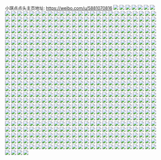 小琪点点头主页地址: https://weibo.com/u/5881070816 
![](https://wx4.sinaimg.cn/mw2000/006q0naUgy1h95zm0z8g7j32c02c0npe.jpg) 
![](https://wx4.sinaimg.cn/mw2000/006q0naUgy1h95zm6fxygj32c02c0e82.jpg) 
![](https://wx4.sinaimg.cn/mw2000/006q0naUgy1h95zlvkadjj32c02c0u0x.jpg) 
![](https://wx4.sinaimg.cn/mw2000/006q0naUgy1h95zlyc9ozj32c02c01ky.jpg) 
![](https://wx4.sinaimg.cn/mw2000/006q0naUgy1h95zm3vk9tj32c02c07wi.jpg) 
![](https://wx4.sinaimg.cn/mw2000/006q0naUgy1h95zm8ru8dj32c02c0e82.jpg) 
![](https://wx4.sinaimg.cn/mw2000/006q0naUgy1h90z12tmfkj32c02c0x6q.jpg) 
![](https://wx4.sinaimg.cn/mw2000/006q0naUgy1h90z14sasgj31wy1wye81.jpg) 
![](https://wx4.sinaimg.cn/mw2000/006q0naUgy1h90z17hr4gj32c02c0b2a.jpg) 
![](https://wx4.sinaimg.cn/mw2000/006q0naUgy1h90z190l5rj31nu1nux6j.jpg) 
![](https://wx4.sinaimg.cn/mw2000/006q0naUgy1h90z0y8xj3j32c02c0kjl.jpg) 
![](https://wx4.sinaimg.cn/mw2000/006q0naUgy1h90z0zh82hj32c02c0h7o.jpg) 
![](https://wx4.sinaimg.cn/mw2000/006q0naUgy1h90z1g5rkkj30u01bvtjm.jpg) 
![](https://wx4.sinaimg.cn/mw2000/006q0naUgy1h8s0vsona6j32c02c0u0z.jpg) 
![](https://wx4.sinaimg.cn/mw2000/006q0naUgy1h8s0w1aqj2j31ue1uehdt.jpg) 
![](https://wx4.sinaimg.cn/mw2000/006q0naUgy1h8s0vwawz4j32c02c04qq.jpg) 
![](https://wx4.sinaimg.cn/mw2000/006q0naUgy1h8s0vzhd8sj32c02c0u0y.jpg) 
![](https://wx4.sinaimg.cn/mw2000/006q0naUgy1h8s0vtnkrpj3140140naw.jpg) 
![](https://wx4.sinaimg.cn/mw2000/006q0naUgy1h8lojqbpv3j32c02c0e82.jpg) 
![](https://wx4.sinaimg.cn/mw2000/006q0naUgy1h8lojmage1j32c02c0kjl.jpg) 
![](https://wx4.sinaimg.cn/mw2000/006q0naUgy1h8lojo8o01j32c02c0hdt.jpg) 
![](https://wx4.sinaimg.cn/mw2000/006q0naUgy1h8lojsm8d9j32c02c0b2a.jpg) 
![](https://wx4.sinaimg.cn/mw2000/006q0naUgy1h8lojkgnqpj32c02c0x6r.jpg) 
![](https://wx4.sinaimg.cn/mw2000/006q0naUgy1h8lojgpzysj32c02c0hdu.jpg) 
![](https://wx4.sinaimg.cn/mw2000/006q0naUgy1h8lojznnuwj32c02c04qr.jpg) 
![](https://wx4.sinaimg.cn/mw2000/006q0naUgy1h8lojtuvsgj32c02c04qp.jpg) 
![](https://wx4.sinaimg.cn/mw2000/006q0naUgy1h8lojwtfsjj32c02c0qv7.jpg) 
![](https://wx4.sinaimg.cn/mw2000/006q0naUgy1h8cyzlia3gj32c02c04qr.jpg) 
![](https://wx4.sinaimg.cn/mw2000/006q0naUgy1h8cyzhjuf5j32c02c0u0z.jpg) 
![](https://wx4.sinaimg.cn/mw2000/006q0naUgy1h8cyz7lkj9j32c02c0x6q.jpg) 
![](https://wx4.sinaimg.cn/mw2000/006q0naUgy1h8cyzj72nfj32c02c0e81.jpg) 
![](https://wx4.sinaimg.cn/mw2000/006q0naUgy1h8cyzds8ipj32c02c0qv5.jpg) 
![](https://wx4.sinaimg.cn/mw2000/006q0naUgy1h8cyzevyf6j31mo1mo7wh.jpg) 
![](https://wx4.sinaimg.cn/mw2000/006q0naUgy1h8cyzcajffj316o16onf2.jpg) 
![](https://wx4.sinaimg.cn/mw2000/006q0naUgy1h8cz1e4877j31uw1uwnpd.jpg) 
![](https://wx4.sinaimg.cn/mw2000/006q0naUgy1h8cyz9pa8ej32c02c0kjm.jpg) 
![](https://wx4.sinaimg.cn/mw2000/006q0naUgy1h83lrlhbbhj32c02c0npe.jpg) 
![](https://wx4.sinaimg.cn/mw2000/006q0naUgy1h83lrfev5bj32c02c04qq.jpg) 
![](https://wx4.sinaimg.cn/mw2000/006q0naUgy1h83lrg1z26j3140140tkv.jpg) 
![](https://wx4.sinaimg.cn/mw2000/006q0naUgy1h83lrrmc22j32c02c0kjl.jpg) 
![](https://wx4.sinaimg.cn/mw2000/006q0naUgy1h83lrifdn4j32c02c04qp.jpg) 
![](https://wx4.sinaimg.cn/mw2000/006q0naUgy1h83lrp55l0j31ik1ik7u8.jpg) 
![](https://wx4.sinaimg.cn/mw2000/006q0naUgy1h83lrcy9n9j32c02c07wi.jpg) 
![](https://wx4.sinaimg.cn/mw2000/006q0naUgy1h83lrnwn2dj32c02c0u0x.jpg) 
![](https://wx4.sinaimg.cn/mw2000/006q0naUgy1h83lsiooizj31401hcdq8.jpg) 
![](https://wx4.sinaimg.cn/mw2000/006q0naUgy1h7vrxxes48j32c02c04qr.jpg) 
![](https://wx4.sinaimg.cn/mw2000/006q0naUgy1h7vrxtqlcyj31sc1scqv5.jpg) 
![](https://wx4.sinaimg.cn/mw2000/006q0naUgy1h7vry20l6yj32c02c04qr.jpg) 
![](https://wx4.sinaimg.cn/mw2000/006q0naUgy1h7vry6xnnpj32c02c0x6r.jpg) 
![](https://wx4.sinaimg.cn/mw2000/006q0naUgy1h7vrxyytyrj32c02c0kjl.jpg) 
![](https://wx4.sinaimg.cn/mw2000/006q0naUgy1h7vry7i0toj30fb0fbdgd.jpg) 
![](https://wx4.sinaimg.cn/mw2000/006q0naUgy1h7vs1puhdpj30me0lm788.jpg) 
![](https://wx4.sinaimg.cn/mw2000/006q0naUgy1h7vs1qbesgj30rr0ihwgz.jpg) 
![](https://wx4.sinaimg.cn/mw2000/006q0naUgy1h7vs1p6gr7j30u00l8dk2.jpg) 
![](https://wx4.sinaimg.cn/mw2000/006q0naUgy1h7vh4kto3ij30yi0yhaj1.jpg) 
![](https://wx4.sinaimg.cn/mw2000/006q0naUgy1h7r66paonaj32c02c01ky.jpg) 
![](https://wx4.sinaimg.cn/mw2000/006q0naUgy1h7r670ferjj32c02c01ky.jpg) 
![](https://wx4.sinaimg.cn/mw2000/006q0naUgy1h7r6e5c51pj32c02c01l0.jpg) 
![](https://wx4.sinaimg.cn/mw2000/006q0naUgy1h7fkc13pqxj32c02c0gyx.jpg) 
![](https://wx4.sinaimg.cn/mw2000/006q0naUgy1h7fkbz03upj32c02c0gvk.jpg) 
![](https://wx4.sinaimg.cn/mw2000/006q0naUgy1h7fkbpj6r0j32c02c0b29.jpg) 
![](https://wx4.sinaimg.cn/mw2000/006q0naUgy1h7fkc2nv02j32c02c0e81.jpg) 
![](https://wx4.sinaimg.cn/mw2000/006q0naUgy1h7fkc62lf1j32c02c0u0y.jpg) 
![](https://wx4.sinaimg.cn/mw2000/006q0naUgy1h7fkbx94asj32c02c0x6q.jpg) 
![](https://wx4.sinaimg.cn/mw2000/006q0naUgy1h7fkbt54ytj32c02c0aww.jpg) 
![](https://wx4.sinaimg.cn/mw2000/006q0naUgy1h7fkmgumdgj32c02c07wj.jpg) 
![](https://wx4.sinaimg.cn/mw2000/006q0naUgy1h7fknf26h6j32c02c0hdv.jpg) 
![](https://wx4.sinaimg.cn/mw2000/006q0naUgy1h77bi2jmq4j32c02c01kx.jpg) 
![](https://wx4.sinaimg.cn/mw2000/006q0naUgy1h77bhyf9g5j32c02c01hv.jpg) 
![](https://wx4.sinaimg.cn/mw2000/006q0naUgy1h77bhuuqtmj32c02c0kjp.jpg) 
![](https://wx4.sinaimg.cn/mw2000/006q0naUgy1h77bhe5z0sj32c02c0k04.jpg) 
![](https://wx4.sinaimg.cn/mw2000/006q0naUgy1h77bhosujrj32c02c04qs.jpg) 
![](https://wx4.sinaimg.cn/mw2000/006q0naUgy1h77bhkf59nj31ei1eiag1.jpg) 
![](https://wx4.sinaimg.cn/mw2000/006q0naUgy1h77bhj5v0wj32c02c0npe.jpg) 
![](https://wx4.sinaimg.cn/mw2000/006q0naUgy1h77bhffuc6j31401o04ol.jpg) 
![](https://wx4.sinaimg.cn/mw2000/006q0naUgy1h6y25quopej30bn0bfdg4.jpg) 
![](https://wx4.sinaimg.cn/mw2000/006q0naUgy1h6uquacx2kj32c02c0b2b.jpg) 
![](https://wx4.sinaimg.cn/mw2000/006q0naUgy1h6uqu2wcpxj32c02c0e82.jpg) 
![](https://wx4.sinaimg.cn/mw2000/006q0naUgy1h6uqu6ubqkj32c02c0hdt.jpg) 
![](https://wx4.sinaimg.cn/mw2000/006q0naUgy1h6uqtyi6pdj31402eo7wh.jpg) 
![](https://wx4.sinaimg.cn/mw2000/006q0naUgy1h6uqtzx9ggj31402eo4qp.jpg) 
![](https://wx4.sinaimg.cn/mw2000/006q0naUgy1h6uqtubckkj31401z4jyk.jpg) 
![](https://wx4.sinaimg.cn/mw2000/006q0naUgy1h6uqtwkberj31402eohdt.jpg) 
![](https://wx4.sinaimg.cn/mw2000/006q0naUgy1h6uqudmr92j30sg1kw1kx.jpg) 
![](https://wx4.sinaimg.cn/mw2000/006q0naUgy1h6uqttie1ej30sg1kwdnz.jpg) 
![](https://wx4.sinaimg.cn/mw2000/006q0naUgy1h6p1n8d2wxj32c02c0b2a.jpg) 
![](https://wx4.sinaimg.cn/mw2000/006q0naUgy1h6p1nbbyrfj32c02c0npe.jpg) 
![](https://wx4.sinaimg.cn/mw2000/006q0naUgy1h6p1nfpnpjj32c02c0e84.jpg) 
![](https://wx4.sinaimg.cn/mw2000/006q0naUgy1h6p1nj1bbmj32c02c04qr.jpg) 
![](https://wx4.sinaimg.cn/mw2000/006q0naUgy1h6p1nm4vkyj32c02c0wxm.jpg) 
![](https://wx4.sinaimg.cn/mw2000/006q0naUgy1h6p1noka8pj32292294qq.jpg) 
![](https://wx4.sinaimg.cn/mw2000/006q0naUgy1h6p1n5t2avj32c02c0b2a.jpg) 
![](https://wx4.sinaimg.cn/mw2000/006q0naUgy1h6p1nrcjfnj32c02c0u0y.jpg) 
![](https://wx4.sinaimg.cn/mw2000/006q0naUgy1h6mq8rgnsxj30c80bpwez.jpg) 
![](https://wx4.sinaimg.cn/mw2000/006q0naUgy1h6ek9jfgblj32c02c07a1.jpg) 
![](https://wx4.sinaimg.cn/mw2000/006q0naUgy1h6ek9lkigfj32c02c013e.jpg) 
![](https://wx4.sinaimg.cn/mw2000/006q0naUgy1h6ek998mptj32c02c07wi.jpg) 
![](https://wx4.sinaimg.cn/mw2000/006q0naUgy1h6gtde0wp4j32c02c017g.jpg) 
![](https://wx4.sinaimg.cn/mw2000/006q0naUgy1h6gtuwuxjjj32c02c0x6q.jpg) 
![](https://wx4.sinaimg.cn/mw2000/006q0naUgy1h6ek9ob2b7j32c02c04kg.jpg) 
![](https://wx4.sinaimg.cn/mw2000/006q0naUgy1h6ek9egly2j31401o04p7.jpg) 
![](https://wx4.sinaimg.cn/mw2000/006q0naUgy1h6ek9g58tzj31lf1lfe81.jpg) 
![](https://wx4.sinaimg.cn/mw2000/006q0naUgy1h6ek9i7e9kj325c25c1iy.jpg) 
![](https://wx4.sinaimg.cn/mw2000/006q0naUgy1h5xxjbd8boj32c02c0qv6.jpg) 
![](https://wx4.sinaimg.cn/mw2000/006q0naUgy1h5xxj8ftp5j32c02c01hp.jpg) 
![](https://wx4.sinaimg.cn/mw2000/006q0naUgy1h5xxj6esf2j32c02c0h2n.jpg) 
![](https://wx4.sinaimg.cn/mw2000/006q0naUgy1h5xxj1yx74j32c02c0npe.jpg) 
![](https://wx4.sinaimg.cn/mw2000/006q0naUgy1h5xxiwp96wj32c02c0u0x.jpg) 
![](https://wx4.sinaimg.cn/mw2000/006q0naUgy1h5xxjmmwzzj32c02c0gxf.jpg) 
![](https://wx4.sinaimg.cn/mw2000/006q0naUgy1h5xxjkz0lfj32c02c04mh.jpg) 
![](https://wx4.sinaimg.cn/mw2000/006q0naUgy1h5xxit033lj32c02c0b2a.jpg) 
![](https://wx4.sinaimg.cn/mw2000/006q0naUgy1h5xxio321hj32c02c07up.jpg) 
![](https://wx4.sinaimg.cn/mw2000/006q0naUgy1h5sq7tatrgj32c02c0gv3.jpg) 
![](https://wx4.sinaimg.cn/mw2000/006q0naUgy1h5sq7uuaerj32c02c0npe.jpg) 
![](https://wx4.sinaimg.cn/mw2000/006q0naUgy1h5spgr9tmaj32c02c0x6p.jpg) 
![](https://wx4.sinaimg.cn/mw2000/006q0naUgy1h5spgpalo9j323b23bu0x.jpg) 
![](https://wx4.sinaimg.cn/mw2000/006q0naUgy1h5sq7rujz8j30v90xx0tq.jpg) 
![](https://wx4.sinaimg.cn/mw2000/006q0naUgy1h5spgmllxsj32c02c07wi.jpg) 
![](https://wx4.sinaimg.cn/mw2000/006q0naUgy1h52u5jk03zj31ei1ei4o0.jpg) 
![](https://wx4.sinaimg.cn/mw2000/006q0naUgy1h52u5lnyekj30wi0sl0wy.jpg) 
![](https://wx4.sinaimg.cn/mw2000/006q0naUgy1h52u5m77qoj31ei1eitlp.jpg) 
![](https://wx4.sinaimg.cn/mw2000/006q0naUgy1h52u5msut0j31ei1ei7s8.jpg) 
![](https://wx4.sinaimg.cn/mw2000/006q0naUgy1h52u5nfweij31ei1eikgv.jpg) 
![](https://wx4.sinaimg.cn/mw2000/006q0naUgy1h52u5ny0iuj31ei1eiqq4.jpg) 
![](https://wx4.sinaimg.cn/mw2000/006q0naUgy1h52u5od3p9j31ei1ein6z.jpg) 
![](https://wx4.sinaimg.cn/mw2000/006q0naUgy1h52ucqoso3j31ei1ei7wh.jpg) 
![](https://wx4.sinaimg.cn/mw2000/006q0naUgy1h52uczszs0j31ei1eigzp.jpg) 
![](https://wx4.sinaimg.cn/mw2000/006q0naUgy1h4tv3wwpj8j30ml0tw40g.jpg) 
![](https://wx4.sinaimg.cn/mw2000/006q0naUgy1h4qefu3i6lj30sm0smmyn.jpg) 
![](https://wx4.sinaimg.cn/mw2000/006q0naUgy1h4n0mtf4shj32c02c0qv5.jpg) 
![](https://wx4.sinaimg.cn/mw2000/006q0naUgy1h4n0mrtooyj32c02c0x6q.jpg) 
![](https://wx4.sinaimg.cn/mw2000/006q0naUgy1h4n0mp48x8j32c02c01kz.jpg) 
![](https://wx4.sinaimg.cn/mw2000/006q0naUgy1h4n0mjm9zmj31gi1gi4qp.jpg) 
![](https://wx4.sinaimg.cn/mw2000/006q0naUgy1h3xgs7vtg4j32b42b4e82.jpg) 
![](https://wx4.sinaimg.cn/mw2000/006q0naUgy1h3xfmx5zauj32b42b4e82.jpg) 
![](https://wx4.sinaimg.cn/mw2000/006q0naUgy1h3xgnn24oqj32b42b44qq.jpg) 
![](https://wx4.sinaimg.cn/mw2000/006q0naUgy1h3xgnlyghoj32b42b4npd.jpg) 
![](https://wx4.sinaimg.cn/mw2000/006q0naUgy1h3xh089j6uj3140140kfi.jpg) 
![](https://wx4.sinaimg.cn/mw2000/006q0naUgy1h3xgnqukt2j32b42b4npd.jpg) 
![](https://wx4.sinaimg.cn/mw2000/006q0naUgy1h3xfmufsdhj32c02c0e82.jpg) 
![](https://wx4.sinaimg.cn/mw2000/006q0naUgy1h3xh0968lxj32b42b4e81.jpg) 
![](https://wx4.sinaimg.cn/mw2000/006q0naUgy1h3xh07b8hjj32b42b4hdv.jpg) 
![](https://wx4.sinaimg.cn/mw2000/006q0naUgy1h3nwmhdn0kj31mc1mckjl.jpg) 
![](https://wx4.sinaimg.cn/mw2000/006q0naUgy1h3nwmj5ezzj31mc1mc7wh.jpg) 
![](https://wx4.sinaimg.cn/mw2000/006q0naUgy1h3nwmkfvgrj31mc1mce81.jpg) 
![](https://wx4.sinaimg.cn/mw2000/006q0naUgy1h3nwmlrta0j31mc1mc7wh.jpg) 
![](https://wx4.sinaimg.cn/mw2000/006q0naUgy1h3nwmmy7rvj31mc1mchdt.jpg) 
![](https://wx4.sinaimg.cn/mw2000/006q0naUgy1h3nwmo1txej31mc1mchdr.jpg) 
![](https://wx4.sinaimg.cn/mw2000/006q0naUgy1h3nwmp6chyj31mc1mc1kx.jpg) 
![](https://wx4.sinaimg.cn/mw2000/006q0naUgy1h3nwmqncuyj31mc1mc1kx.jpg) 
![](https://wx4.sinaimg.cn/mw2000/006q0naUgy1h3nwmrx9xzj31mc1mc4qp.jpg) 
![](https://wx4.sinaimg.cn/mw2000/006q0naUgy1h3j550uamuj31mc1mcb29.jpg) 
![](https://wx4.sinaimg.cn/mw2000/006q0naUgy1h3j52ajldmj31mc1mckjl.jpg) 
![](https://wx4.sinaimg.cn/mw2000/006q0naUgy1h3j527nt6xj31mc1mc4qp.jpg) 
![](https://wx4.sinaimg.cn/mw2000/006q0naUgy1h3j552ztl6j31mc1mce81.jpg) 
![](https://wx4.sinaimg.cn/mw2000/006q0naUgy1h3j553g7yuj30u00u0wft.jpg) 
![](https://wx4.sinaimg.cn/mw2000/006q0naUgy1h3j54z87gpj31mc1mc4qp.jpg) 
![](https://wx4.sinaimg.cn/mw2000/006q0naUgy1h3j5245knwj30zi1bctgy.jpg) 
![](https://wx4.sinaimg.cn/mw2000/006q0naUgy1h3j523ly2aj31mc1mc1kx.jpg) 
![](https://wx4.sinaimg.cn/mw2000/006q0naUgy1h3j5250eucj30wg17a49e.jpg) 
![](https://wx4.sinaimg.cn/mw2000/006q0naUgy1h2xki0jaomj31mc1mc4m6.jpg) 
![](https://wx4.sinaimg.cn/mw2000/006q0naUgy1h2xki2uu32j31mc1mce81.jpg) 
![](https://wx4.sinaimg.cn/mw2000/006q0naUgy1h2xki50y0xj31mc1mchdt.jpg) 
![](https://wx4.sinaimg.cn/mw2000/006q0naUgy1h2xki6uvz9j31mc1mchdt.jpg) 
![](https://wx4.sinaimg.cn/mw2000/006q0naUgy1h2xki8ijk3j31cu1cuu0u.jpg) 
![](https://wx4.sinaimg.cn/mw2000/006q0naUgy1h2xkiaj541j31mc1mcnpd.jpg) 
![](https://wx4.sinaimg.cn/mw2000/006q0naUgy1h2xkidhlbfj31mc1mchdt.jpg) 
![](https://wx4.sinaimg.cn/mw2000/006q0naUgy1h2xkieye9gj31mc1mcqta.jpg) 
![](https://wx4.sinaimg.cn/mw2000/006q0naUgy1h2xkigu1yxj31mc1mc7wi.jpg) 
![](https://wx4.sinaimg.cn/mw2000/006q0naUgy1h2m4tsidsdj31mc1mcnpd.jpg) 
![](https://wx4.sinaimg.cn/mw2000/006q0naUgy1h2m4tokgguj319e19eh5s.jpg) 
![](https://wx4.sinaimg.cn/mw2000/006q0naUgy1h2m4tmx0f4j31mc1mcb29.jpg) 
![](https://wx4.sinaimg.cn/mw2000/006q0naUgy1h2m4t8y7hbj31mc1mcnik.jpg) 
![](https://wx4.sinaimg.cn/mw2000/006q0naUgy1h2m4v3eodjj31mc1mce81.jpg) 
![](https://wx4.sinaimg.cn/mw2000/006q0naUgy1h2m4tcn98oj31mc1mce81.jpg) 
![](https://wx4.sinaimg.cn/mw2000/006q0naUgy1h2m4tt6l4zj30u0140jy1.jpg) 
![](https://wx4.sinaimg.cn/mw2000/006q0naUgy1h2m4tht1ihj31401z44qp.jpg) 
![](https://wx4.sinaimg.cn/mw2000/006q0naUgy1h2m4tfu3x7j31mc1mchdt.jpg) 
![](https://wx4.sinaimg.cn/mw2000/006q0naUgy1h2e1rmttx3j32b42b4e84.jpg) 
![](https://wx4.sinaimg.cn/mw2000/006q0naUgy1h2e1ro0dvdj31hc1hcdx3.jpg) 
![](https://wx4.sinaimg.cn/mw2000/006q0naUgy1h2e1rt2akvj32b42b4qv6.jpg) 
![](https://wx4.sinaimg.cn/mw2000/006q0naUgy1h2e1rvsr3cj32b42b4hdt.jpg) 
![](https://wx4.sinaimg.cn/mw2000/006q0naUgy1h2e1rzeue8j32b42b4kjl.jpg) 
![](https://wx4.sinaimg.cn/mw2000/006q0naUgy1h2e1s4iamrj32b42b4qv5.jpg) 
![](https://wx4.sinaimg.cn/mw2000/006q0naUgy1h2e1s8kturj31mc1mchdt.jpg) 
![](https://wx4.sinaimg.cn/mw2000/006q0naUgy1h2e1sawsrxj32b42b4b29.jpg) 
![](https://wx4.sinaimg.cn/mw2000/006q0naUgy1h2e1seog59j32b42b44qq.jpg) 
![](https://wx4.sinaimg.cn/mw2000/006q0naUgy1h23ochipvaj31mc1mckjl.jpg) 
![](https://wx4.sinaimg.cn/mw2000/006q0naUgy1h23ocjsrqyj31mc1mctvr.jpg) 
![](https://wx4.sinaimg.cn/mw2000/006q0naUgy1h23obwz6elj31mc1mce81.jpg) 
![](https://wx4.sinaimg.cn/mw2000/006q0naUgy1h23oc3tid4j31mc1mce81.jpg) 
![](https://wx4.sinaimg.cn/mw2000/006q0naUgy1h23occukiej31w01w0e81.jpg) 
![](https://wx4.sinaimg.cn/mw2000/006q0naUgy1h23oc0hdsmj31mc1mc7wh.jpg) 
![](https://wx4.sinaimg.cn/mw2000/006q0naUgy1h23oc6ttvqj31mc1mc4qp.jpg) 
![](https://wx4.sinaimg.cn/mw2000/006q0naUgy1h23oc9e4xbj31h61pae81.jpg) 
![](https://wx4.sinaimg.cn/mw2000/006q0naUgy1h23ocnl2knj31mc1mckjl.jpg) 
![](https://wx4.sinaimg.cn/mw2000/006q0naUgy1h1ufpum4cij30me0ttwjz.jpg) 
![](https://wx4.sinaimg.cn/mw2000/006q0naUgy1h1ufyh3tiwj30ik0iktah.jpg) 
![](https://wx4.sinaimg.cn/mw2000/006q0naUgy1h19le40fq3j30u00mzacy.jpg) 
![](https://wx4.sinaimg.cn/mw2000/006q0naUgy1h19lfh7b6zj30u00u0wr2.jpg) 
![](https://wx4.sinaimg.cn/mw2000/006q0naUgy1h14yvh4376j31jk1jkh4x.jpg) 
![](https://wx4.sinaimg.cn/mw2000/006q0naUgy1h14yvcdfm5j31jk1jk7wh.jpg) 
![](https://wx4.sinaimg.cn/mw2000/006q0naUgy1h14yuy91paj32b42b4x6q.jpg) 
![](https://wx4.sinaimg.cn/mw2000/006q0naUgy1h14yv4wlowj32b42b4kjn.jpg) 
![](https://wx4.sinaimg.cn/mw2000/006q0naUgy1h14yvot6i7j30zo0zejx6.jpg) 
![](https://wx4.sinaimg.cn/mw2000/006q0naUgy1h14yv9e820j32b42b41ky.jpg) 
![](https://wx4.sinaimg.cn/mw2000/006q0naUgy1h14yvktbu4j31jk1jk1ky.jpg) 
![](https://wx4.sinaimg.cn/mw2000/006q0naUgy1h14yvqqgmij31jk1jkqn7.jpg) 
![](https://wx4.sinaimg.cn/mw2000/006q0naUgy1h14yvr74t6j30u00rbtdg.jpg) 
![](https://wx4.sinaimg.cn/mw2000/006q0naUgy1h10fl0andbj30qo0qogoh.jpg) 
![](https://wx4.sinaimg.cn/mw2000/006q0naUgy1h10fnnby95j30u01t0dlb.jpg) 
![](https://wx4.sinaimg.cn/mw2000/006q0naUgy1h0mxsdcb8aj30tr0u4dik.jpg) 
![](https://wx4.sinaimg.cn/mw2000/006q0naUgy1h0mxsbxg1fj30qo0hzdi1.jpg) 
![](https://wx4.sinaimg.cn/mw2000/006q0naUgy1h0mxscxuv2j31v81v816f.jpg) 
![](https://wx4.sinaimg.cn/mw2000/006q0naUgy1h0mxscc8b1j30bi0bijro.jpg) 
![](https://wx4.sinaimg.cn/mw2000/006q0naUgy1h0jn5mh257j31jk1jkn5a.jpg) 
![](https://wx4.sinaimg.cn/mw2000/006q0naUgy1h096wu49onj30u00u0q8m.jpg) 
![](https://wx4.sinaimg.cn/mw2000/006q0naUgy1h07y1uype7j30u00u0wls.jpg) 
![](https://wx4.sinaimg.cn/mw2000/006q0naUgy1gzzekqqataj32b42b4kjl.jpg) 
![](https://wx4.sinaimg.cn/mw2000/006q0naUgy1gzr7cl3cnbj32b42b4e82.jpg) 
![](https://wx4.sinaimg.cn/mw2000/006q0naUgy1gzr7ci55trj32b42b4e82.jpg) 
![](https://wx4.sinaimg.cn/mw2000/006q0naUgy1gzr7cnovv7j32b42b4npd.jpg) 
![](https://wx4.sinaimg.cn/mw2000/006q0naUgy1gzovh4j4f2j31jk1jknpd.jpg) 
![](https://wx4.sinaimg.cn/mw2000/006q0naUgy1gzovitljevj32c02c0e82.jpg) 
![](https://wx4.sinaimg.cn/mw2000/006q0naUgy1gzovh1ark1j31jk1jkb29.jpg) 
![](https://wx4.sinaimg.cn/mw2000/006q0naUgy1gzovgtdzqgj31jk1jke81.jpg) 
![](https://wx4.sinaimg.cn/mw2000/006q0naUgy1gzovinqairj32b42b4kjl.jpg) 
![](https://wx4.sinaimg.cn/mw2000/006q0naUgy1gzovgwmnpij31jk1jkb29.jpg) 
![](https://wx4.sinaimg.cn/mw2000/006q0naUgy1gzovikcuhsj31jk1jk1kx.jpg) 
![](https://wx4.sinaimg.cn/mw2000/006q0naUgy1gzovgyo5ykj31jk1jkaur.jpg) 
![](https://wx4.sinaimg.cn/mw2000/006q0naUgy1gzoviw7113j31jk1jkhdt.jpg) 
![](https://wx4.sinaimg.cn/mw2000/006q0naUgy1gyvzfnut96j31jk1jk7wh.jpg) 
![](https://wx4.sinaimg.cn/mw2000/006q0naUgy1gyvzfr31t8j31jk1jktye.jpg) 
![](https://wx4.sinaimg.cn/mw2000/006q0naUgy1gyvzftiqajj31jk1jk1kx.jpg) 
![](https://wx4.sinaimg.cn/mw2000/006q0naUgy1gyvzfwp2znj31jk1jkkjl.jpg) 
![](https://wx4.sinaimg.cn/mw2000/006q0naUgy1gyvzgbk9thj32b42b4b2a.jpg) 
![](https://wx4.sinaimg.cn/mw2000/006q0naUgy1gyvzfztax1j31jk1jk7wh.jpg) 
![](https://wx4.sinaimg.cn/mw2000/006q0naUgy1gyvzg2re0wj31jk1jk1kx.jpg) 
![](https://wx4.sinaimg.cn/mw2000/006q0naUgy1gyvzg4u2kgj315o1jk1e1.jpg) 
![](https://wx4.sinaimg.cn/mw2000/006q0naUgy1gyvzg7gnutj31jk1jk1kx.jpg) 
![](https://wx4.sinaimg.cn/mw2000/006q0naUgy1gyvzgc233kj30qo0qo74i.jpg) 
![](https://wx4.sinaimg.cn/mw2000/006q0naUgy1gyvzgdz24wj32b42b4hdt.jpg) 
![](https://wx4.sinaimg.cn/mw2000/006q0naUgy1gyvzgfvkdej32b42b4kjl.jpg) 
![](https://wx4.sinaimg.cn/mw2000/006q0naUgy1gxp33a7fyoj32b42b4hdt.jpg) 
![](https://wx4.sinaimg.cn/mw2000/006q0naUgy1gxp33b6bfsj30hs0h149o.jpg) 
![](https://wx4.sinaimg.cn/mw2000/006q0naUgy1gwciueo26aj30u00zqdl8.jpg) 
![](https://wx4.sinaimg.cn/mw2000/006q0naUgy1gw2w4ed9t7j30j40j4q7i.jpg) 
![](https://wx4.sinaimg.cn/mw2000/006q0naUgy1gvckxutq2ij60j60j3wga02.jpg) 
![](https://wx4.sinaimg.cn/mw2000/006q0naUgy1gv8b2rh0bvj60jg12rtdh02.jpg) 
![](https://wx4.sinaimg.cn/mw2000/006q0naUgy1gv8b2s4izfj60u01cpjzs02.jpg) 
![](https://wx4.sinaimg.cn/mw2000/006q0naUgy1gud1xos7yyj60u0140q5j02.jpg) 
![](https://wx4.sinaimg.cn/mw2000/006q0naUgy1gsjlcanw11j30u00u0ag2.jpg) 
![](https://wx4.sinaimg.cn/mw2000/006q0naUgy1gs84tmdp1qj30zo0zowgi.jpg) 
![](https://wx4.sinaimg.cn/mw2000/006q0naUgy1gs7kgcoobej30hs0hs3zz.jpg) 
![](https://wx4.sinaimg.cn/mw2000/006q0naUgy1grgjjqrd6fj32b42b41l2.jpg) 
![](https://wx4.sinaimg.cn/mw2000/006q0naUgy1grgjjk1mo8j31jk1jknpe.jpg) 
![](https://wx4.sinaimg.cn/mw2000/006q0naUgy1grgjjgwo23j31jk1jkhdu.jpg) 
![](https://wx4.sinaimg.cn/mw2000/006q0naUgy1grgjjwe07sj62b42b4e8502.jpg) 
![](https://wx4.sinaimg.cn/mw2000/006q0naUgy1grgjjzjqy0j32b42b4x6q.jpg) 
![](https://wx4.sinaimg.cn/mw2000/006q0naUgy1grgjk1opj7j31jk1jku0x.jpg) 
![](https://wx4.sinaimg.cn/mw2000/006q0naUgy1gqvxsk7djqj30ur0u0did.jpg) 
![](https://wx4.sinaimg.cn/mw2000/006q0naUgy1gq6f1m3ie2j32b42b47wm.jpg) 
![](https://wx4.sinaimg.cn/mw2000/006q0naUgy1gq6f2dtvy6j32b42b41kz.jpg) 
![](https://wx4.sinaimg.cn/mw2000/006q0naUgy1gq6f1roeyij32b42b4kjo.jpg) 
![](https://wx4.sinaimg.cn/mw2000/006q0naUgy1gq6f1v5q2qj335s35sb2h.jpg) 
![](https://wx4.sinaimg.cn/mw2000/006q0naUgy1gq6f246jyfj31md1mdnpe.jpg) 
![](https://wx4.sinaimg.cn/mw2000/006q0naUgy1gq6f1y7yxkj32o02o0kjn.jpg) 
![](https://wx4.sinaimg.cn/mw2000/006q0naUgy1gq6f27fto9j32b42b4kjo.jpg) 
![](https://wx4.sinaimg.cn/mw2000/006q0naUgy1gq6f2aaf6gj32b42b4e84.jpg) 
![](https://wx4.sinaimg.cn/mw2000/006q0naUgy1gq6f1ow6d1j32b42b4e85.jpg) 
![](https://wx4.sinaimg.cn/mw2000/006q0naUgy1gpx750aiwjj31jk1jkb2a.jpg) 
![](https://wx4.sinaimg.cn/mw2000/006q0naUgy1gpx74y5922j31jk1jk7wi.jpg) 
![](https://wx4.sinaimg.cn/mw2000/006q0naUgy1gpx751cfn6j31jk1jk1ky.jpg) 
![](https://wx4.sinaimg.cn/mw2000/006q0naUgy1gpx74z9mnjj31jk1jkqv5.jpg) 
![](https://wx4.sinaimg.cn/mw2000/006q0naUgy1gpx752otwrj31jk1jknpe.jpg) 
![](https://wx4.sinaimg.cn/mw2000/006q0naUgy1gpx75475mqj32b32b4x6r.jpg) 
![](https://wx4.sinaimg.cn/mw2000/006q0naUgy1gpny3al4ixj32b42b4kjo.jpg) 
![](https://wx4.sinaimg.cn/mw2000/006q0naUgy1gpdjkblcv9j31jk1jkhdu.jpg) 
![](https://wx4.sinaimg.cn/mw2000/006q0naUgy1gpdjkd1g5zj31jk1jkb2a.jpg) 
![](https://wx4.sinaimg.cn/mw2000/006q0naUgy1gpdjke6pmpj31jk1jknpe.jpg) 
![](https://wx4.sinaimg.cn/mw2000/006q0naUgy1gpdjkfdc15j31jk1jke82.jpg) 
![](https://wx4.sinaimg.cn/mw2000/006q0naUgy1gpdjkgf56xj31jk1jkb2a.jpg) 
![](https://wx4.sinaimg.cn/mw2000/006q0naUgy1gpdjkhc7zlj31jk1jkhdu.jpg) 
![](https://wx4.sinaimg.cn/mw2000/006q0naUgy1gpdjki4mkuj31jk1jknpd.jpg) 
![](https://wx4.sinaimg.cn/mw2000/006q0naUgy1gpdjkj76vrj31jk1jk4qq.jpg) 
![](https://wx4.sinaimg.cn/mw2000/006q0naUgy1gpdjkk4j2ej31jk1jk7wi.jpg) 
![](https://wx4.sinaimg.cn/mw2000/006q0naUgy1gp6efnusx7j30j40j4ti3.jpg) 
![](https://wx4.sinaimg.cn/mw2000/006q0naUgy1gng8jkmtkdj31jg1jgqv6.jpg) 
![](https://wx4.sinaimg.cn/mw2000/006q0naUgy1gng8jmenl7j31jk1jkx6q.jpg) 
![](https://wx4.sinaimg.cn/mw2000/006q0naUgy1gng8jqlykdj31jk1jkqv6.jpg) 
![](https://wx4.sinaimg.cn/mw2000/006q0naUgy1gng8js4e6cj31jk1jk1kz.jpg) 
![](https://wx4.sinaimg.cn/mw2000/006q0naUgy1gng8jomznuj31jk1jkb2b.jpg) 
![](https://wx4.sinaimg.cn/mw2000/006q0naUgy1gng8ju85iaj314s14t7wh.jpg) 
![](https://wx4.sinaimg.cn/mw2000/006q0naUgy1gng8knflg4j31jk1jkqv6.jpg) 
![](https://wx4.sinaimg.cn/mw2000/006q0naUgy1gng8kqzh6nj32b42b4npg.jpg) 
![](https://wx4.sinaimg.cn/mw2000/006q0naUgy1gng8l7rfv5j31jk1jku0y.jpg) 
![](https://wx4.sinaimg.cn/mw2000/006q0naUgy1gmmesc0n9gj31jk1jknpe.jpg) 
![](https://wx4.sinaimg.cn/mw2000/006q0naUgy1gmmeshl826j31jk1jk4qq.jpg) 
![](https://wx4.sinaimg.cn/mw2000/006q0naUgy1gmmesjup5pj31jk1jk4qq.jpg) 
![](https://wx4.sinaimg.cn/mw2000/006q0naUgy1gmmesdzs76j31jk1jkx6p.jpg) 
![](https://wx4.sinaimg.cn/mw2000/006q0naUgy1gmmesfns90j31jk1jkkjl.jpg) 
![](https://wx4.sinaimg.cn/mw2000/006q0naUgy1gmmeslux3gj31jk1jk4qq.jpg) 
![](https://wx4.sinaimg.cn/mw2000/006q0naUgy1gmmesnzdn3j31jk1jkhdu.jpg) 
![](https://wx4.sinaimg.cn/mw2000/006q0naUgy1gmmesqgm7qj31jk1jknpe.jpg) 
![](https://wx4.sinaimg.cn/mw2000/006q0naUgy1gmmessplm2j31jk1jke82.jpg) 
![](https://wx4.sinaimg.cn/mw2000/006q0naUgy1gmgb99k5a0j30c80c7757.jpg) 
![](https://wx4.sinaimg.cn/mw2000/006q0naUgy1gm7gkt7tmcj32b42b44qq.jpg) 
![](https://wx4.sinaimg.cn/mw2000/006q0naUgy1gm7gl2bfkrj32b42b4qv8.jpg) 
![](https://wx4.sinaimg.cn/mw2000/006q0naUgy1gm7gl71msbj32b42b41ky.jpg) 
![](https://wx4.sinaimg.cn/mw2000/006q0naUgy1gm4zyk82zmj31jk1jkhdu.jpg) 
![](https://wx4.sinaimg.cn/mw2000/006q0naUgy1gm4zyh4gqij31jk1jk1kz.jpg) 
![](https://wx4.sinaimg.cn/mw2000/006q0naUgy1gm4zyav7pij31jk1jke82.jpg) 
![](https://wx4.sinaimg.cn/mw2000/006q0naUgy1gm4zydou8mj31jk1jk4qq.jpg) 
![](https://wx4.sinaimg.cn/mw2000/006q0naUgy1gm4zyyzmuij30kt0vgjxx.jpg) 
![](https://wx4.sinaimg.cn/mw2000/006q0naUgy1gm4zynsuq6j31jk1jkkjm.jpg) 
![](https://wx4.sinaimg.cn/mw2000/006q0naUgy1gm4zyrluclj31jk1jkqv6.jpg) 
![](https://wx4.sinaimg.cn/mw2000/006q0naUgy1gm4zyxp82mj31jk1jkkjm.jpg) 
![](https://wx4.sinaimg.cn/mw2000/006q0naUgy1gm4zzw7nhkj31jk1jkb2a.jpg) 
![](https://wx4.sinaimg.cn/mw2000/006q0naUgy1glxwtk37axj30pa0pb79d.jpg) 
![](https://wx4.sinaimg.cn/mw2000/006q0naUgy1glvtmkqmrkj32b42b4hdv.jpg) 
![](https://wx4.sinaimg.cn/mw2000/006q0naUgy1glvtnwi2ecj32b42b4qv6.jpg) 
![](https://wx4.sinaimg.cn/mw2000/006q0naUgy1glvtmgszazj32b42b47wi.jpg) 
![](https://wx4.sinaimg.cn/mw2000/006q0naUgy1glvtmdcs4ij32b42b4hdu.jpg) 
![](https://wx4.sinaimg.cn/mw2000/006q0naUgy1glvtm4ekuwj32b42b47wi.jpg) 
![](https://wx4.sinaimg.cn/mw2000/006q0naUgy1glvtm7qqocj32b42b4npe.jpg) 
![](https://wx4.sinaimg.cn/mw2000/006q0naUgy1glvtlxwz72j32b42b4qv8.jpg) 
![](https://wx4.sinaimg.cn/mw2000/006q0naUgy1glvtmaa3vgj32b42b4x6p.jpg) 
![](https://wx4.sinaimg.cn/mw2000/006q0naUgy1glvtm1mvakj32b42b4qv6.jpg) 
![](https://wx4.sinaimg.cn/mw2000/006q0naUgy1glc1oj2sszj32b42b4x6q.jpg) 
![](https://wx4.sinaimg.cn/mw2000/006q0naUgy1glc1omsj1rj32b42b4u0x.jpg) 
![](https://wx4.sinaimg.cn/mw2000/006q0naUgy1glc1os07z5j32b42b44qr.jpg) 
![](https://wx4.sinaimg.cn/mw2000/006q0naUgy1glc1ov31bej32b42b4npd.jpg) 
![](https://wx4.sinaimg.cn/mw2000/006q0naUgy1glc1p9yxe8j30xc0p0acx.jpg) 
![](https://wx4.sinaimg.cn/mw2000/006q0naUgy1glc1p2barwj32b42b47wk.jpg) 
![](https://wx4.sinaimg.cn/mw2000/006q0naUgy1glc1p61dtuj32b42b44qq.jpg) 
![](https://wx4.sinaimg.cn/mw2000/006q0naUgy1glc1p97eq3j31jk1jkqv5.jpg) 
![](https://wx4.sinaimg.cn/mw2000/006q0naUgy1glc1pcc66yj32b42b47wh.jpg) 
![](https://wx4.sinaimg.cn/mw2000/006q0naUgy1gl3ywm2gdxj32b42b4e82.jpg) 
![](https://wx4.sinaimg.cn/mw2000/006q0naUgy1gl3ywhsj02j32b42b4npd.jpg) 
![](https://wx4.sinaimg.cn/mw2000/006q0naUgy1gl3yweq82fj32b42b4hdu.jpg) 
![](https://wx4.sinaimg.cn/mw2000/006q0naUgy1gl3yy6wjckj32b42b41ky.jpg) 
![](https://wx4.sinaimg.cn/mw2000/006q0naUgy1gl3z55szl8j31jk1jke82.jpg) 
![](https://wx4.sinaimg.cn/mw2000/006q0naUgy1gl3z8asd51j32b42b4kjl.jpg) 
![](https://wx4.sinaimg.cn/mw2000/006q0naUgy1gkzl6hf8juj32b42b4npe.jpg) 
![](https://wx4.sinaimg.cn/mw2000/006q0naUgy1gkzl6i2o9xj304g04gt8o.jpg) 
![](https://wx4.sinaimg.cn/mw2000/006q0naUgy1gkun226104j30u00x6jus.jpg) 
![](https://wx4.sinaimg.cn/mw2000/006q0naUgy1gkq39nc5ayj31jk1jk7wi.jpg) 
![](https://wx4.sinaimg.cn/mw2000/006q0naUgy1gkq3a49sv7j31jk1jk4qq.jpg) 
![](https://wx4.sinaimg.cn/mw2000/006q0naUgy1gkq39q5cffj31jk1jk1ky.jpg) 
![](https://wx4.sinaimg.cn/mw2000/006q0naUgy1gkq39x86t7j31jk1jk1ky.jpg) 
![](https://wx4.sinaimg.cn/mw2000/006q0naUgy1gkq39ta28pj31jk1jkb2a.jpg) 
![](https://wx4.sinaimg.cn/mw2000/006q0naUgy1gkq3a0j54oj31jk1jkkjm.jpg) 
![](https://wx4.sinaimg.cn/mw2000/006q0naUgy1gkq3a8y5njj32b42b4x6q.jpg) 
![](https://wx4.sinaimg.cn/mw2000/006q0naUgy1gkq3d0c137j32b42b4e81.jpg) 
![](https://wx4.sinaimg.cn/mw2000/006q0naUgy1gkq3innrg4j32b42b4hdt.jpg) 
![](https://wx4.sinaimg.cn/mw2000/006q0naUgy1gkj5qzvw1jj32b42b4b2a.jpg) 
![](https://wx4.sinaimg.cn/mw2000/006q0naUgy1gki27gala9j31jk1jknpe.jpg) 
![](https://wx4.sinaimg.cn/mw2000/006q0naUgy1gki28hl497j31jk1jku0x.jpg) 
![](https://wx4.sinaimg.cn/mw2000/006q0naUgy1gki27axqoij31jk1jk1ky.jpg) 
![](https://wx4.sinaimg.cn/mw2000/006q0naUgy1gki27nzpyaj31jk1jke82.jpg) 
![](https://wx4.sinaimg.cn/mw2000/006q0naUgy1gki28bbr2pj32b42b4x6q.jpg) 
![](https://wx4.sinaimg.cn/mw2000/006q0naUgy1gki28eeuskj31jk1jkqv5.jpg) 
![](https://wx4.sinaimg.cn/mw2000/006q0naUgy1gkdk2xlmboj31jk1jkqv5.jpg) 
![](https://wx4.sinaimg.cn/mw2000/006q0naUgy1gkdk2wffkij31jk1jke82.jpg) 
![](https://wx4.sinaimg.cn/mw2000/006q0naUgy1gkdk2v0ye2j31jk1jkx6q.jpg) 
![](https://wx4.sinaimg.cn/mw2000/006q0naUgy1gkdk2rwk6yj31jk1jke82.jpg) 
![](https://wx4.sinaimg.cn/mw2000/006q0naUgy1gkdk2zp6ufj31jk1jkhdu.jpg) 
![](https://wx4.sinaimg.cn/mw2000/006q0naUgy1gkdk2t10t6j31jk1jkx6p.jpg) 
![](https://wx4.sinaimg.cn/mw2000/006q0naUgy1gk83k9i64xj32b42b4qv5.jpg) 
![](https://wx4.sinaimg.cn/mw2000/006q0naUgy1gk83kalrouj30qo0hztav.jpg) 
![](https://wx4.sinaimg.cn/mw2000/006q0naUgy1gk83kaziuwj30qo0qojtv.jpg) 
![](https://wx4.sinaimg.cn/mw2000/006q0naUgy1gk5vfxia3yj30tk17w14d.jpg) 
![](https://wx4.sinaimg.cn/mw2000/006q0naUgy1gk0nog6ujij31jk1jkqv5.jpg) 
![](https://wx4.sinaimg.cn/mw2000/006q0naUgy1gk0nojzkz4j31jk1jk4qq.jpg) 
![](https://wx4.sinaimg.cn/mw2000/006q0naUgy1gk0nop9xqzj31jk1jk7wi.jpg) 
![](https://wx4.sinaimg.cn/mw2000/006q0naUgy1gk0np5ieqdj31jk1jkx6p.jpg) 
![](https://wx4.sinaimg.cn/mw2000/006q0naUgy1gk0np6a2uaj30xo0xojy3.jpg) 
![](https://wx4.sinaimg.cn/mw2000/006q0naUgy1gk0notq49kj31jk1jku0x.jpg) 
![](https://wx4.sinaimg.cn/mw2000/006q0naUgy1gk0noq55afj30u01hcthy.jpg) 
![](https://wx4.sinaimg.cn/mw2000/006q0naUgy1gk0np1b5cfj31jk1jkkjm.jpg) 
![](https://wx4.sinaimg.cn/mw2000/006q0naUgy1gk0noww9tvj31jk1jkx6p.jpg) 
![](https://wx4.sinaimg.cn/mw2000/006q0naUgy1gjp2uehujsj31jk1jk1ky.jpg) 
![](https://wx4.sinaimg.cn/mw2000/006q0naUgy1gjp2u51qboj31jk1jk7wi.jpg) 
![](https://wx4.sinaimg.cn/mw2000/006q0naUgy1gjp2une8q0j31jk1jk4qq.jpg) 
![](https://wx4.sinaimg.cn/mw2000/006q0naUgy1gjp2u6bd34j30u00u07hu.jpg) 
![](https://wx4.sinaimg.cn/mw2000/006q0naUgy1gjp2ujf7y7j31jk1jkb2a.jpg) 
![](https://wx4.sinaimg.cn/mw2000/006q0naUgy1gjp2uxla0nj31jk1jk1kz.jpg) 
![](https://wx4.sinaimg.cn/mw2000/006q0naUgy1gjp2u9y1ypj31jk1jk1ky.jpg) 
![](https://wx4.sinaimg.cn/mw2000/006q0naUgy1gjp2us8myij31jk1jkkjm.jpg) 
![](https://wx4.sinaimg.cn/mw2000/006q0naUgy1gjp2v1ni8rj31jk1jk7wi.jpg) 
![](https://wx4.sinaimg.cn/mw2000/006q0naUgy1gjiufx65fnj309007tq32.jpg) 
![](https://wx4.sinaimg.cn/mw2000/006q0naUgy1gjcds97c6qj30fp0fpjry.jpg) 
![](https://wx4.sinaimg.cn/mw2000/006q0naUgy1gja50fwsz1j30j90in0td.jpg) 
![](https://wx4.sinaimg.cn/mw2000/006q0naUgy1gj9jzuxp4dj31jk1jkx6p.jpg) 
![](https://wx4.sinaimg.cn/mw2000/006q0naUgy1gj9k2vy02oj306q05x3yg.jpg) 
![](https://wx4.sinaimg.cn/mw2000/006q0naUgy1gj92gxr8d2j31jk1jk7wi.jpg) 
![](https://wx4.sinaimg.cn/mw2000/006q0naUgy1gj92h9e12qj31jk1jk7wi.jpg) 
![](https://wx4.sinaimg.cn/mw2000/006q0naUgy1gj92h6q84ij31jk1jkqv6.jpg) 
![](https://wx4.sinaimg.cn/mw2000/006q0naUgy1gj92h050cvj31jk1jk1ky.jpg) 
![](https://wx4.sinaimg.cn/mw2000/006q0naUgy1gj92hbjauwj31jk1jkx6p.jpg) 
![](https://wx4.sinaimg.cn/mw2000/006q0naUgy1gj92h2lqhlj31jk1jk1ky.jpg) 
![](https://wx4.sinaimg.cn/mw2000/006q0naUgy1gj92heuv43j31jk1jke82.jpg) 
![](https://wx4.sinaimg.cn/mw2000/006q0naUgy1gj92hkwj5lj31jk1jke83.jpg) 
![](https://wx4.sinaimg.cn/mw2000/006q0naUgy1gj92ho9bjxj31jk1jku0x.jpg) 
![](https://wx4.sinaimg.cn/mw2000/006q0naUgy1gj3xv2gtrhj30c806vjsb.jpg) 
![](https://wx4.sinaimg.cn/mw2000/006q0naUgy1gj3xomdjezj31jk1jku0y.jpg) 
![](https://wx4.sinaimg.cn/mw2000/006q0naUgy1gj3xv2v1wuj30qo0hztav.jpg) 
![](https://wx4.sinaimg.cn/mw2000/006q0naUgy1gj3xv3ifboj31gq0tzqa4.jpg) 
![](https://wx4.sinaimg.cn/mw2000/006q0naUgy1gj3xv3v9mdj308e08ewen.jpg) 
![](https://wx4.sinaimg.cn/mw2000/006q0naUgy1gj3xv4bdhvj30jg0jkabs.jpg) 
![](https://wx4.sinaimg.cn/mw2000/006q0naUly1gj1zhef8j4j30c80c4dgr.jpg) 
![](https://wx4.sinaimg.cn/mw2000/006q0naUgy1giw90camybj31jk1jk1kz.jpg) 
![](https://wx4.sinaimg.cn/mw2000/006q0naUgy1giw90thq6dj31jk1jk1ky.jpg) 
![](https://wx4.sinaimg.cn/mw2000/006q0naUgy1giw90oo7zcj31jk1jk4qq.jpg) 
![](https://wx4.sinaimg.cn/mw2000/006q0naUgy1giw909ssclj31jk1jkkjm.jpg) 
![](https://wx4.sinaimg.cn/mw2000/006q0naUgy1giw90ey8f4j31jk1jk7wj.jpg) 
![](https://wx4.sinaimg.cn/mw2000/006q0naUgy1giw90h0930j31jk1jkb2a.jpg) 
![](https://wx4.sinaimg.cn/mw2000/006q0naUgy1giw90j330zj31jk1jk4qq.jpg) 
![](https://wx4.sinaimg.cn/mw2000/006q0naUgy1giw90m5yipj31jk1jknpe.jpg) 
![](https://wx4.sinaimg.cn/mw2000/006q0naUgy1giw90rnqt2j31jk1jke82.jpg) 
![](https://wx4.sinaimg.cn/mw2000/006q0naUgy1giv3vz4v5oj30u00zh15e.jpg) 
![](https://wx4.sinaimg.cn/mw2000/006q0naUgy1gitzzy1t60j30hk0gwq3d.jpg) 
![](https://wx4.sinaimg.cn/mw2000/006q0naUgy1gimzk7u1idj30m60iut9m.jpg) 
![](https://wx4.sinaimg.cn/mw2000/006q0naUgy1gijkz3fznwj32b42b4u0z.jpg) 
![](https://wx4.sinaimg.cn/mw2000/006q0naUgy1gibkewk1qdj32b42b4e82.jpg) 
![](https://wx4.sinaimg.cn/mw2000/006q0naUgy1gibkevbi7rj31jk1jku0x.jpg) 
![](https://wx4.sinaimg.cn/mw2000/006q0naUgy1gibkexzxxaj32b42b4u0y.jpg) 
![](https://wx4.sinaimg.cn/mw2000/006q0naUgy1gibkeym7wtj30u00u0wg0.jpg) 
![](https://wx4.sinaimg.cn/mw2000/006q0naUgy1gi5c9aaew0j32b42b41ky.jpg) 
![](https://wx4.sinaimg.cn/mw2000/006q0naUgy1gi4gwn422qj31jk1jku0x.jpg) 
![](https://wx4.sinaimg.cn/mw2000/006q0naUgy1gi4gwoz9wwj31121jlnpd.jpg) 
![](https://wx4.sinaimg.cn/mw2000/006q0naUgy1gi4gwrhvcxj31jk1jk7wi.jpg) 
![](https://wx4.sinaimg.cn/mw2000/006q0naUgy1gi4gwt1r7jj31jk1jk4qq.jpg) 
![](https://wx4.sinaimg.cn/mw2000/006q0naUgy1gi4gwwk4y9j31jk1jkkjm.jpg) 
![](https://wx4.sinaimg.cn/mw2000/006q0naUgy1gi4gwzfzz3j31jk1jk4qq.jpg) 
![](https://wx4.sinaimg.cn/mw2000/006q0naUgy1gi3rpn8weaj30u00u0acv.jpg) 
![](https://wx4.sinaimg.cn/mw2000/006q0naUgy1gi39csn03sj32b42b47wk.jpg) 
![](https://wx4.sinaimg.cn/mw2000/006q0naUgy1gi39d0zugnj32b42b44qq.jpg) 
![](https://wx4.sinaimg.cn/mw2000/006q0naUly1ghqcj9ybvej32b42b4x6r.jpg) 
![](https://wx4.sinaimg.cn/mw2000/006q0naUly1ghqcjdqcwdj32b42b4qv7.jpg) 
![](https://wx4.sinaimg.cn/mw2000/006q0naUly1ghqckgajmxj32b42b44qq.jpg) 
![](https://wx4.sinaimg.cn/mw2000/006q0naUgy1ghmyj4osaoj30qo0p6gpg.jpg) 
![](https://wx4.sinaimg.cn/mw2000/006q0naUgy1ghcl8j9470j30u013p7i3.jpg) 
![](https://wx4.sinaimg.cn/mw2000/006q0naUgy1ghcl8ke9tyj30u01154ad.jpg) 
![](https://wx4.sinaimg.cn/mw2000/006q0naUgy1ghcl8kqg7rj30qo0ngaav.jpg) 
![](https://wx4.sinaimg.cn/mw2000/006q0naUly1ghb13x3i0tj30sg0kc40h.jpg) 
![](https://wx4.sinaimg.cn/mw2000/006q0naUgy1gh6k7tnwg6j32b42b4b2a.jpg) 
![](https://wx4.sinaimg.cn/mw2000/006q0naUgy1gh6k7vp7u4j32b42b4kjm.jpg) 
![](https://wx4.sinaimg.cn/mw2000/006q0naUgy1gh6k805z80j32b42b44qr.jpg) 
![](https://wx4.sinaimg.cn/mw2000/006q0naUgy1gh6k81zh5hj31jk1jkhdu.jpg) 
![](https://wx4.sinaimg.cn/mw2000/006q0naUgy1gh6k8y727aj30j60j6q3u.jpg) 
![](https://wx4.sinaimg.cn/mw2000/006q0naUgy1gh6k83xdp1j32b42b4e82.jpg) 
![](https://wx4.sinaimg.cn/mw2000/006q0naUgy1gh6k85s8b5j32b42b4npe.jpg) 
![](https://wx4.sinaimg.cn/mw2000/006q0naUgy1gh6k8bsrqkj32b42b47wi.jpg) 
![](https://wx4.sinaimg.cn/mw2000/006q0naUgy1gh6k89kx3tj32b42b4kjp.jpg) 
![](https://wx4.sinaimg.cn/mw2000/006q0naUgy1ggtppr21ibj32b42b4x6p.jpg) 
![](https://wx4.sinaimg.cn/mw2000/006q0naUgy1ggtpq1lfc4j310g10g7al.jpg) 
![](https://wx4.sinaimg.cn/mw2000/006q0naUgy1ggrzxek36aj30dw0dwmxn.jpg) 
![](https://wx4.sinaimg.cn/mw2000/006q0naUgy1ggnxjwg9d1j32b42b4npd.jpg) 
![](https://wx4.sinaimg.cn/mw2000/006q0naUgy1ggn6urzxf5j302s02dt8i.jpg) 
![](https://wx4.sinaimg.cn/mw2000/006q0naUgy1ggm4ed1f4bj30u0087wg0.jpg) 
![](https://wx4.sinaimg.cn/mw2000/006q0naUgy1ggm4g4sukvj30hs0hsmyz.jpg) 
![](https://wx4.sinaimg.cn/mw2000/006q0naUgy1ggit1rsqgbj30ba08caaa.jpg) 
![](https://wx4.sinaimg.cn/mw2000/006q0naUgy1ggcvg8vf8dj30j60j6tai.jpg) 
![](https://wx4.sinaimg.cn/mw2000/006q0naUgy1ggblx0z7zcj32b42b4npd.jpg) 
![](https://wx4.sinaimg.cn/mw2000/006q0naUgy1ggblxrstyjj32b42b4x6p.jpg) 
![](https://wx4.sinaimg.cn/mw2000/006q0naUgy1ggblxumu66j32b42b4qv5.jpg) 
![](https://wx4.sinaimg.cn/mw2000/006q0naUgy1ggblxze5g1j32b42b4npd.jpg) 
![](https://wx4.sinaimg.cn/mw2000/006q0naUgy1ggbly6xnspj30u01l47az.jpg) 
![](https://wx4.sinaimg.cn/mw2000/006q0naUgy1ggblwz0h55j32b42b4u0x.jpg) 
![](https://wx4.sinaimg.cn/mw2000/006q0naUgy1ggbly19fsij32b42b4x6p.jpg) 
![](https://wx4.sinaimg.cn/mw2000/006q0naUgy1ggbly3htrnj32b42b4hdu.jpg) 
![](https://wx4.sinaimg.cn/mw2000/006q0naUgy1ggbly5zhe0j32b42b41l0.jpg) 
![](https://wx4.sinaimg.cn/mw2000/006q0naUgy1gg622u63xqj32bc2b8e81.jpg) 
![](https://wx4.sinaimg.cn/mw2000/006q0naUgy1gg5sk275loj32b42b4npe.jpg) 
![](https://wx4.sinaimg.cn/mw2000/006q0naUgy1gg5skwu2tpj31ac1acthj.jpg) 
![](https://wx4.sinaimg.cn/mw2000/006q0naUgy1gg1c86euwaj32b42b4b2a.jpg) 
![](https://wx4.sinaimg.cn/mw2000/006q0naUgy1gg1c893u5pj32b42b4kjl.jpg) 
![](https://wx4.sinaimg.cn/mw2000/006q0naUgy1gg1c89qmynj30c808owfi.jpg) 
![](https://wx4.sinaimg.cn/mw2000/006q0naUgy1gfz1uykyckj32b42b47wi.jpg) 
![](https://wx4.sinaimg.cn/mw2000/006q0naUgy1gfz1upf2zoj32b42b4u0y.jpg) 
![](https://wx4.sinaimg.cn/mw2000/006q0naUgy1gfz1vb4bakj32b42b4b2c.jpg) 
![](https://wx4.sinaimg.cn/mw2000/006q0naUgy1gfvj9wktvpj32b42b41ky.jpg) 
![](https://wx4.sinaimg.cn/mw2000/006q0naUgy1gfvja6grzrj32b42b4e83.jpg) 
![](https://wx4.sinaimg.cn/mw2000/006q0naUgy1gfvj9z2d45j32b42b4qv5.jpg) 
![](https://wx4.sinaimg.cn/mw2000/006q0naUgy1gfvja2bydgj32b42b4e82.jpg) 
![](https://wx4.sinaimg.cn/mw2000/006q0naUgy1gfu7fx74wrj30u00u0dln.jpg) 
![](https://wx4.sinaimg.cn/mw2000/006q0naUgy1gfu7g1r72pj309209vaa7.jpg) 
![](https://wx4.sinaimg.cn/mw2000/006q0naUgy1gftte709gej30u00u0q3u.jpg) 
![](https://wx4.sinaimg.cn/mw2000/006q0naUgy1gftte7q7gxj30u00u0gmb.jpg) 
![](https://wx4.sinaimg.cn/mw2000/006q0naUgy1gfsyypn23cj30u00u0wgx.jpg) 
![](https://wx4.sinaimg.cn/mw2000/006q0naUgy1gfsmubw2tzj30u00u0wng.jpg) 
![](https://wx4.sinaimg.cn/mw2000/006q0naUgy1gfsmv5pki3j30u00u00w3.jpg) 
![](https://wx4.sinaimg.cn/mw2000/006q0naUgy1gfsmudph0dj30u00u07e3.jpg) 
![](https://wx4.sinaimg.cn/mw2000/006q0naUgy1gfsmueraa0j30u00u0gmp.jpg) 
![](https://wx4.sinaimg.cn/mw2000/006q0naUgy1gfqxgjecfuj30hp0hut9e.jpg) 
![](https://wx4.sinaimg.cn/mw2000/006q0naUgy1gfqjnuxkuyj30hz0jujtf.jpg) 
![](https://wx4.sinaimg.cn/mw2000/006q0naUgy1gfqij2wzitj30u00gtjrt.jpg) 
![](https://wx4.sinaimg.cn/mw2000/006q0naUgy1gfqij37tdmj308v04z0sk.jpg) 
![](https://wx4.sinaimg.cn/mw2000/006q0naUgy1gfo5pqvu91j30fs0g50tt.jpg) 
![](https://wx4.sinaimg.cn/mw2000/006q0naUgy1gfnmgu0zllj30go0gldgu.jpg) 
![](https://wx4.sinaimg.cn/mw2000/006q0naUgy1gfnb35um11j30jg0iwmxy.jpg) 
![](https://wx4.sinaimg.cn/mw2000/006q0naUgy1gfm981gdxgj30u00gumyi.jpg) 
![](https://wx4.sinaimg.cn/mw2000/006q0naUgy1gfm98rxfkkj30ni0r8dgw.jpg) 
![](https://wx4.sinaimg.cn/mw2000/006q0naUgy1gfkzbji83lj30u00gu74w.jpg) 
![](https://wx4.sinaimg.cn/mw2000/006q0naUgy1gfjx45q35jj30u00u0q6m.jpg) 
![](https://wx4.sinaimg.cn/mw2000/006q0naUgy1gfjx46ue7oj30u00u075r.jpg) 
![](https://wx4.sinaimg.cn/mw2000/006q0naUgy1gfjwxxm6auj30u00u0k3e.jpg) 
![](https://wx4.sinaimg.cn/mw2000/006q0naUgy1gfjwxyuuiaj30u00u00zp.jpg) 
![](https://wx4.sinaimg.cn/mw2000/006q0naUgy1gfjwy0exelj30u00u0tj5.jpg) 
![](https://wx4.sinaimg.cn/mw2000/006q0naUgy1gfjfjfg9dyj30n10n1tac.jpg) 
![](https://wx4.sinaimg.cn/mw2000/006q0naUgy1gfhoigkxz3j30u02u3n6g.jpg) 
![](https://wx4.sinaimg.cn/mw2000/006q0naUgy1gfh4mttjqjj30u0087aa3.jpg) 
![](https://wx4.sinaimg.cn/mw2000/006q0naUgy1gfds8utqq3j30g40g4mxh.jpg) 
![](https://wx4.sinaimg.cn/mw2000/006q0naUgy1gfdm1x8a6zj30u008mq3l.jpg) 
![](https://wx4.sinaimg.cn/mw2000/006q0naUgy1gfcqdwuu8ej30j60l0jsv.jpg) 
![](https://wx4.sinaimg.cn/mw2000/006q0naUgy1gfcog514tuj30u00u042z.jpg) 
![](https://wx4.sinaimg.cn/mw2000/006q0naUgy1gf78y448hbj30u00u040c.jpg) 
![](https://wx4.sinaimg.cn/mw2000/006q0naUgy1gf78y4w3bzj30u00u078s.jpg) 
![](https://wx4.sinaimg.cn/mw2000/006q0naUgy1gf78y5k52ij30u00u076s.jpg) 
![](https://wx4.sinaimg.cn/mw2000/006q0naUgy1gf6whkcxe3j31400u044b.jpg) 
![](https://wx4.sinaimg.cn/mw2000/006q0naUgy1gf63vpkkqrj30u00u0qbw.jpg) 
![](https://wx4.sinaimg.cn/mw2000/006q0naUgy1gf63vqf3e0j30u00u0jwu.jpg) 
![](https://wx4.sinaimg.cn/mw2000/006q0naUgy1gf63vrjwf0j30u00u0aks.jpg) 
![](https://wx4.sinaimg.cn/mw2000/006q0naUgy1gf63vskxxnj30u00u043n.jpg) 
![](https://wx4.sinaimg.cn/mw2000/006q0naUgy1gf5r3vqedej30u00u0dkb.jpg) 
![](https://wx4.sinaimg.cn/mw2000/006q0naUgy1gf53jhc40tj308c08c0sq.jpg) 
![](https://wx4.sinaimg.cn/mw2000/006q0naUgy1gf53jizkrnj32b42b4hdt.jpg) 
![](https://wx4.sinaimg.cn/mw2000/006q0naUgy1gf4vera17yj30k00e2gly.jpg) 
![](https://wx4.sinaimg.cn/mw2000/006q0naUgy1gf4sww9a4nj30u00u0gnv.jpg) 
![](https://wx4.sinaimg.cn/mw2000/006q0naUgy1gf4swtrcjbj30u00u0af7.jpg) 
![](https://wx4.sinaimg.cn/mw2000/006q0naUgy1gf4swsareaj30u00u0ac3.jpg) 
![](https://wx4.sinaimg.cn/mw2000/006q0naUgy1gf4swuu2orj30u00u040x.jpg) 
![](https://wx4.sinaimg.cn/mw2000/006q0naUgy1gf4swq3a8cj30u00u0gpz.jpg) 
![](https://wx4.sinaimg.cn/mw2000/006q0naUgy1gf4swoked4j30u00u0juv.jpg) 
![](https://wx4.sinaimg.cn/mw2000/006q0naUgy1gf09olx6eij31n70u0dit.jpg) 
![](https://wx4.sinaimg.cn/mw2000/006q0naUgy1gezaymlh1uj30j60i1dhr.jpg) 
![](https://wx4.sinaimg.cn/mw2000/006q0naUgy1geyu36ehhuj31jk1jk4qq.jpg) 
![](https://wx4.sinaimg.cn/mw2000/006q0naUgy1geyu37lrwdj31jk1jkqv5.jpg) 
![](https://wx4.sinaimg.cn/mw2000/006q0naUgy1geyu38w8joj31jk1jkb2a.jpg) 
![](https://wx4.sinaimg.cn/mw2000/006q0naUgy1geyu39j3lgj31bz1bzk5q.jpg) 
![](https://wx4.sinaimg.cn/mw2000/006q0naUgy1geyu3bl1psj31jk1jk1ky.jpg) 
![](https://wx4.sinaimg.cn/mw2000/006q0naUgy1geyu3csthhj31jk1jkb2a.jpg) 
![](https://wx4.sinaimg.cn/mw2000/006q0naUgy1geyu3dvq3oj31jk1jk1ky.jpg) 
![](https://wx4.sinaimg.cn/mw2000/006q0naUgy1geyu3ecn0aj30u01hcdju.jpg) 
![](https://wx4.sinaimg.cn/mw2000/006q0naUgy1geyu7r467xj32b42b44qr.jpg) 
![](https://wx4.sinaimg.cn/mw2000/006q0naUgy1geus9kdtxcj33342bcb2b.jpg) 
![](https://wx4.sinaimg.cn/mw2000/006q0naUgy1get2byrnefj32b42b4b2d.jpg) 
![](https://wx4.sinaimg.cn/mw2000/006q0naUgy1get2c2w1vkj32b42b4x6q.jpg) 
![](https://wx4.sinaimg.cn/mw2000/006q0naUgy1get2crilh4j32b42b47wl.jpg) 
![](https://wx4.sinaimg.cn/mw2000/006q0naUgy1get2ct8e6bj32b42b4hdu.jpg) 
![](https://wx4.sinaimg.cn/mw2000/006q0naUgy1get2cx9fhcj30lq0c7tal.jpg) 
![](https://wx4.sinaimg.cn/mw2000/006q0naUgy1get2cwhe3oj32b42b44qt.jpg) 
![](https://wx4.sinaimg.cn/mw2000/006q0naUgy1ges6mp0a35j30ft0ayq3g.jpg) 
![](https://wx4.sinaimg.cn/mw2000/006q0naUgy1gerpdnm3xtj30j60j6jt6.jpg) 
![](https://wx4.sinaimg.cn/mw2000/006q0naUgy1ger5vwfbjlj30r0140dxk.jpg) 
![](https://wx4.sinaimg.cn/mw2000/006q0naUgy1ger5vuwiedj30u0168n18.jpg) 
![](https://wx4.sinaimg.cn/mw2000/006q0naUgy1ger68z6rncj30q70eqdgx.jpg) 
![](https://wx4.sinaimg.cn/mw2000/006q0naUgy1gelc7zf2vnj30u00u0wfe.jpg) 
![](https://wx4.sinaimg.cn/mw2000/006q0naUgy1gelc80o58nj30u00u075p.jpg) 
![](https://wx4.sinaimg.cn/mw2000/006q0naUgy1gel3c86be4j30c80auq33.jpg) 
![](https://wx4.sinaimg.cn/mw2000/006q0naUgy1gej3euqp95j301x026gld.jpg) 
![](https://wx4.sinaimg.cn/mw2000/006q0naUgy1gefkdngasgj31mc1mc7wh.jpg) 
![](https://wx4.sinaimg.cn/mw2000/006q0naUgy1gefkdot3l4j31mc1mcqv5.jpg) 
![](https://wx4.sinaimg.cn/mw2000/006q0naUgy1gefkdxbzzbj31mc1mc7wh.jpg) 
![](https://wx4.sinaimg.cn/mw2000/006q0naUgy1gefkdtmlhnj31mc1mcu0x.jpg) 
![](https://wx4.sinaimg.cn/mw2000/006q0naUgy1gefkdpt9laj31hc1hc7la.jpg) 
![](https://wx4.sinaimg.cn/mw2000/006q0naUgy1gefkdr7litj31jk1jknpd.jpg) 
![](https://wx4.sinaimg.cn/mw2000/006q0naUgy1gefkdsfn8lj31mc1mcu0x.jpg) 
![](https://wx4.sinaimg.cn/mw2000/006q0naUgy1gefkdv24k0j31mc1mcb29.jpg) 
![](https://wx4.sinaimg.cn/mw2000/006q0naUgy1gefkdwcd3nj31mc1mchdt.jpg) 
![](https://wx4.sinaimg.cn/mw2000/006q0naUgy1geees4p0w9j30u01t0dnc.jpg) 
![](https://wx4.sinaimg.cn/mw2000/006q0naUgy1gecsqsw8zqj31t00u01hr.jpg) 
![](https://wx4.sinaimg.cn/mw2000/006q0naUgy1gecsqu0n97j31t00u04m4.jpg) 
![](https://wx4.sinaimg.cn/mw2000/006q0naUgy1gecsqushfmj31t00u07s0.jpg) 
![](https://wx4.sinaimg.cn/mw2000/006q0naUgy1gecsqxj9fbj31t00u04qp.jpg) 
![](https://wx4.sinaimg.cn/mw2000/006q0naUgy1gecsqyrhf6j31t00u01kx.jpg) 
![](https://wx4.sinaimg.cn/mw2000/006q0naUgy1gecsr11ebhj31t00u01kx.jpg) 
![](https://wx4.sinaimg.cn/mw2000/006q0naUgy1gecs6pv5b7j31t00u0wz8.jpg) 
![](https://wx4.sinaimg.cn/mw2000/006q0naUgy1gecs6sy7yij31t00u07py.jpg) 
![](https://wx4.sinaimg.cn/mw2000/006q0naUgy1gecs707a5aj31t00u0qgy.jpg) 
![](https://wx4.sinaimg.cn/mw2000/006q0naUgy1gebrjplrx8j30c80c70tc.jpg) 
![](https://wx4.sinaimg.cn/mw2000/006q0naUgy1geaq8svl51j30ku18yguu.jpg) 
![](https://wx4.sinaimg.cn/mw2000/006q0naUgy1geaq8tkhamj30lv1a4tja.jpg) 
![](https://wx4.sinaimg.cn/mw2000/006q0naUgy1geaq8u4945j30kg1a67dk.jpg) 
![](https://wx4.sinaimg.cn/mw2000/006q0naUgy1ge9qrdxowvj30go0go402.jpg) 
![](https://wx4.sinaimg.cn/mw2000/006q0naUgy1ge83eieae0j31t00u04gi.jpg) 
![](https://wx4.sinaimg.cn/mw2000/006q0naUgy1ge83ekcptvj31t00u01bu.jpg) 
![](https://wx4.sinaimg.cn/mw2000/006q0naUgy1ge83el83hnj31t00u04ff.jpg) 
![](https://wx4.sinaimg.cn/mw2000/006q0naUgy1ge83emfbzwj31t00u0kap.jpg) 
![](https://wx4.sinaimg.cn/mw2000/006q0naUgy1ge7hhlhfhzj32b42b41ky.jpg) 
![](https://wx4.sinaimg.cn/mw2000/006q0naUgy1ge7hkum9p2j30g00g0q3j.jpg) 
![](https://wx4.sinaimg.cn/mw2000/006q0naUgy1ge709ecl32j33342bcb2e.jpg) 
![](https://wx4.sinaimg.cn/mw2000/006q0naUgy1ge2lp6a0o0j306q05x3yg.jpg) 
![](https://wx4.sinaimg.cn/mw2000/006q0naUgy1ge1kqg2u1uj30j60j640n.jpg) 
![](https://wx4.sinaimg.cn/mw2000/006q0naUgy1ge00wwy43jj30k00k0acv.jpg) 
![](https://wx4.sinaimg.cn/mw2000/006q0naUgy1ge00sl9rtjj30ls1ewn0s.jpg) 
![](https://wx4.sinaimg.cn/mw2000/006q0naUgy1gdzbljp9s1j30kp12ln1g.jpg) 
![](https://wx4.sinaimg.cn/mw2000/006q0naUgy1gdzblkbxywj30kd19g431.jpg) 
![](https://wx4.sinaimg.cn/mw2000/006q0naUgy1gdy4zh8hh9j30u01t0tfq.jpg) 
![](https://wx4.sinaimg.cn/mw2000/006q0naUgy1gdsl5vw483j31t00u0hb2.jpg) 
![](https://wx4.sinaimg.cn/mw2000/006q0naUgy1gdsl5wkjnhj31t00u0qqx.jpg) 
![](https://wx4.sinaimg.cn/mw2000/006q0naUgy1gdsl5x6xfjj31t00u07nl.jpg) 
![](https://wx4.sinaimg.cn/mw2000/006q0naUgy1gdsl11bf3aj31t00u0khc.jpg) 
![](https://wx4.sinaimg.cn/mw2000/006q0naUgy1gdsl13pxnaj31t00u01kx.jpg) 
![](https://wx4.sinaimg.cn/mw2000/006q0naUgy1gdsl14rjxqj31t00u01kx.jpg) 
![](https://wx4.sinaimg.cn/mw2000/006q0naUgy1gdsl3dw8j1j31t00u01kx.jpg) 
![](https://wx4.sinaimg.cn/mw2000/006q0naUgy1gdsl3euwrej31t00u01kx.jpg) 
![](https://wx4.sinaimg.cn/mw2000/006q0naUgy1gdrd3q2pi5j30u00q9tcn.jpg) 
![](https://wx4.sinaimg.cn/mw2000/006q0naUgy1gdqw12wpfwj30u00u0wmq.jpg) 
![](https://wx4.sinaimg.cn/mw2000/006q0naUgy1gdqw13ib3yj30u00u040u.jpg) 

